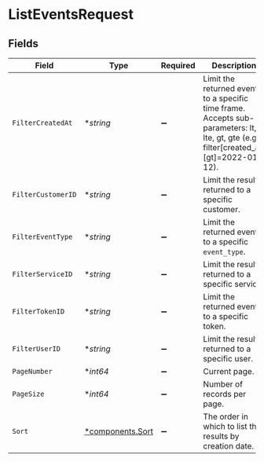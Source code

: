 # ListEventsRequest


## Fields

| Field                                                                                                                                    | Type                                                                                                                                     | Required                                                                                                                                 | Description                                                                                                                              | Example                                                                                                                                  |
| ---------------------------------------------------------------------------------------------------------------------------------------- | ---------------------------------------------------------------------------------------------------------------------------------------- | ---------------------------------------------------------------------------------------------------------------------------------------- | ---------------------------------------------------------------------------------------------------------------------------------------- | ---------------------------------------------------------------------------------------------------------------------------------------- |
| `FilterCreatedAt`                                                                                                                        | **string*                                                                                                                                | :heavy_minus_sign:                                                                                                                       | Limit the returned events to a specific time frame. Accepts sub-parameters: lt, lte, gt, gte (e.g., filter[created_at][gt]=2022-01-12).<br/> |                                                                                                                                          |
| `FilterCustomerID`                                                                                                                       | **string*                                                                                                                                | :heavy_minus_sign:                                                                                                                       | Limit the results returned to a specific customer.                                                                                       | x4xCwxxJxGCx123Rx5xTx                                                                                                                    |
| `FilterEventType`                                                                                                                        | **string*                                                                                                                                | :heavy_minus_sign:                                                                                                                       | Limit the returned events to a specific `event_type`.                                                                                    |                                                                                                                                          |
| `FilterServiceID`                                                                                                                        | **string*                                                                                                                                | :heavy_minus_sign:                                                                                                                       | Limit the results returned to a specific service.                                                                                        |                                                                                                                                          |
| `FilterTokenID`                                                                                                                          | **string*                                                                                                                                | :heavy_minus_sign:                                                                                                                       | Limit the returned events to a specific token.                                                                                           |                                                                                                                                          |
| `FilterUserID`                                                                                                                           | **string*                                                                                                                                | :heavy_minus_sign:                                                                                                                       | Limit the results returned to a specific user.                                                                                           |                                                                                                                                          |
| `PageNumber`                                                                                                                             | **int64*                                                                                                                                 | :heavy_minus_sign:                                                                                                                       | Current page.                                                                                                                            | 1                                                                                                                                        |
| `PageSize`                                                                                                                               | **int64*                                                                                                                                 | :heavy_minus_sign:                                                                                                                       | Number of records per page.                                                                                                              | 20                                                                                                                                       |
| `Sort`                                                                                                                                   | [*components.Sort](../../models/shared/sort.md)                                                                                          | :heavy_minus_sign:                                                                                                                       | The order in which to list the results by creation date.                                                                                 |                                                                                                                                          |